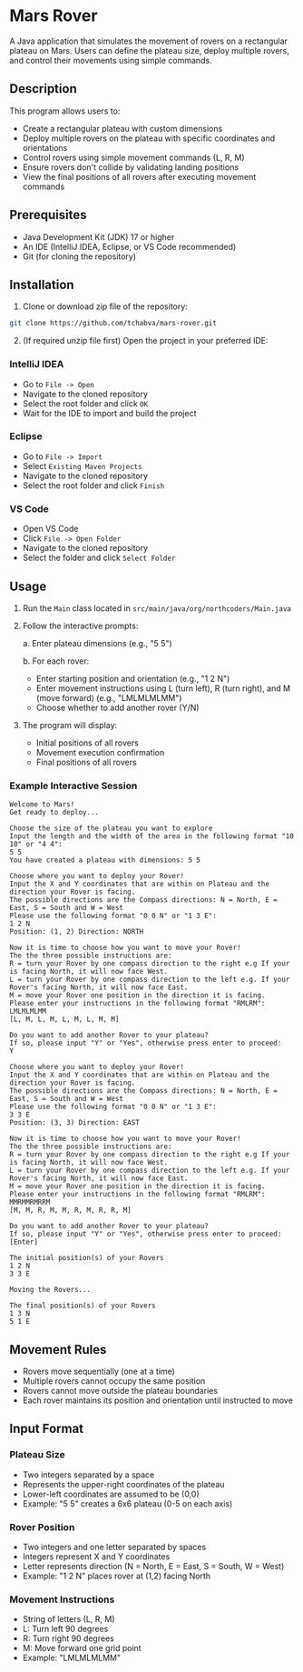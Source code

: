 # Mars Rover
A Java application that simulates the movement of rovers on a rectangular plateau on Mars. Users can define the plateau size, deploy multiple rovers, and control their movements using simple commands.

## Description

This program allows users to:
- Create a rectangular plateau with custom dimensions
- Deploy multiple rovers on the plateau with specific coordinates and orientations
- Control rovers using simple movement commands (L, R, M)
- Ensure rovers don't collide by validating landing positions
- View the final positions of all rovers after executing movement commands

## Prerequisites

- Java Development Kit (JDK) 17 or higher
- An IDE (IntelliJ IDEA, Eclipse, or VS Code recommended)
- Git (for cloning the repository)

## Installation

1. Clone or download zip file of the repository:
```bash
git clone https://github.com/tchabva/mars-rover.git
```

2. (If required unzip file first) Open the project in your preferred IDE:

### IntelliJ IDEA
- Go to `File -> Open`
- Navigate to the cloned repository
- Select the root folder and click `OK`
- Wait for the IDE to import and build the project

### Eclipse
- Go to `File -> Import`
- Select `Existing Maven Projects`
- Navigate to the cloned repository
- Select the root folder and click `Finish`

### VS Code
- Open VS Code
- Click `File -> Open Folder`
- Navigate to the cloned repository
- Select the folder and click `Select Folder`

## Usage

1. Run the `Main` class located in `src/main/java/org/northcoders/Main.java`

2. Follow the interactive prompts:

   a. Enter plateau dimensions (e.g., "5 5")

   b. For each rover:
   - Enter starting position and orientation (e.g., "1 2 N")
   - Enter movement instructions using L (turn left), R (turn right), and M (move forward) (e.g., "LMLMLMLMM")
   - Choose whether to add another rover (Y/N)

3. The program will display:
   - Initial positions of all rovers
   - Movement execution confirmation
   - Final positions of all rovers

### Example Interactive Session
```
Welcome to Mars!
Get ready to deploy...

Choose the size of the plateau you want to explore
Input the length and the width of the area in the following format "10 10" or "4 4":
5 5
You have created a plateau with dimensions: 5 5

Choose where you want to deploy your Rover!
Input the X and Y coordinates that are within on Plateau and the direction your Rover is facing.
The possible directions are the Compass directions: N = North, E = East, S = South and W = West
Please use the following format "0 0 N" or "1 3 E":
1 2 N
Position: (1, 2) Direction: NORTH

Now it is time to choose how you want to move your Rover!
The the three possible instructions are:
R = turn your Rover by one compass direction to the right e.g If your is facing North, it will now face West.
L = turn your Rover by one compass direction to the left e.g. If your Rover's facing North, it will now face East.
M = move your Rover one position in the direction it is facing.
Please enter your instructions in the following format "RMLRM":
LMLMLMLMM
[L, M, L, M, L, M, L, M, M]

Do you want to add another Rover to your plateau?
If so, please input "Y" or "Yes", otherwise press enter to proceed:
Y

Choose where you want to deploy your Rover!
Input the X and Y coordinates that are within on Plateau and the direction your Rover is facing.
The possible directions are the Compass directions: N = North, E = East, S = South and W = West
Please use the following format "0 0 N" or "1 3 E":
3 3 E
Position: (3, 3) Direction: EAST

Now it is time to choose how you want to move your Rover!
The the three possible instructions are:
R = turn your Rover by one compass direction to the right e.g If your is facing North, it will now face West.
L = turn your Rover by one compass direction to the left e.g. If your Rover's facing North, it will now face East.
M = move your Rover one position in the direction it is facing.
Please enter your instructions in the following format "RMLRM":
MMRMMRMRRM
[M, M, R, M, M, R, M, R, R, M]

Do you want to add another Rover to your plateau?
If so, please input "Y" or "Yes", otherwise press enter to proceed:
[Enter]

The initial position(s) of your Rovers
1 2 N
3 3 E

Moving the Rovers...

The final position(s) of your Rovers
1 3 N
5 1 E
```

## Movement Rules
- Rovers move sequentially (one at a time)
- Multiple rovers cannot occupy the same position
- Rovers cannot move outside the plateau boundaries
- Each rover maintains its position and orientation until instructed to move

## Input Format

### Plateau Size
- Two integers separated by a space
- Represents the upper-right coordinates of the plateau
- Lower-left coordinates are assumed to be (0,0)
- Example: "5 5" creates a 6x6 plateau (0-5 on each axis)

### Rover Position
- Two integers and one letter separated by spaces
- Integers represent X and Y coordinates
- Letter represents direction (N = North, E = East, S = South, W = West)
- Example: "1 2 N" places rover at (1,2) facing North

### Movement Instructions
- String of letters (L, R, M)
- L: Turn left 90 degrees
- R: Turn right 90 degrees
- M: Move forward one grid point
- Example: "LMLMLMLMM"